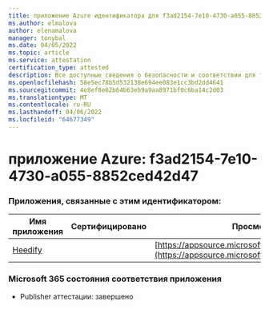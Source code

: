 ```yaml
---
title: приложение Azure идентификатора для f3ad2154-7e10-4730-a055-8852ced42d47
ms.author: elmalova
author: elenamalova
manager: tonybal
ms.date: 04/05/2022
ms.topic: article
ms.service: attestation
certification_type: attested
description: Все доступные сведения о безопасности и соответствии для f3ad2154-7e10-4730-a055-8852ced42d47.
ms.openlocfilehash: 58e5ec78b5d532138e694ee083e1cc3bd2dd4641
ms.sourcegitcommit: 4e8ef8e62b64b63eb9a9aa8971bf0c6ba14c2d03
ms.translationtype: MT
ms.contentlocale: ru-RU
ms.lasthandoff: 04/06/2022
ms.locfileid: "64677349"
---
```

# <a name="azure-app-id-f3ad2154-7e10-4730-a055-8852ced42d47"></a>приложение Azure: f3ad2154-7e10-4730-a055-8852ced42d47


### <a name="apps-associated-with-this-id"></a>Приложения, связанные с этим идентификатором:
| **Имя приложения** | **Сертифицировано** | **Просмотр в AppSource** |
|--------------|---------------|-----------------------|
| [Heedify](../forward/WA200003512.md) |  | [https://appsource.microsoft.com/product/office/WA200003512](https://appsource.microsoft.com/product/office/WA200003512) |

### <a name="microsoft-365-app-compliance-status"></a>Microsoft 365 состояния соответствия приложения
- Publisher аттестации: завершено
